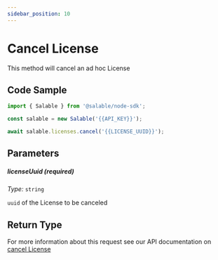 ```yaml
---
sidebar_position: 10
---
```


# Cancel License

This method will cancel an ad hoc License

## Code Sample

```typescript
import { Salable } from '@salable/node-sdk';

const salable = new Salable('{{API_KEY}}');

await salable.licenses.cancel('{{LICENSE_UUID}}');
```

## Parameters

##### licenseUuid (_required_)

_Type:_ `string`

`uuid` of the License to be canceled

## Return Type

For more information about this request see our API documentation on [cancel License](https://docs.salable.app/api#tag/Licenses/operation/cancelLicense)
